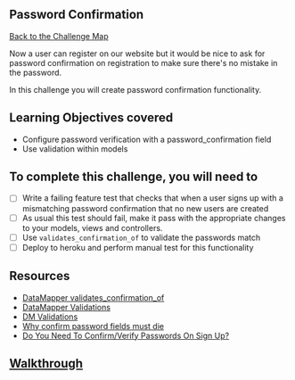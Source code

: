 ## Password Confirmation

[Back to the Challenge Map](00_challenge_map.md)

Now a user can register on our website but it would be nice to ask for password confirmation on registration to make sure there's no mistake in the password.

In this challenge you will create password confirmation functionality.

## Learning Objectives covered

* Configure password verification with a password_confirmation field
* Use validation within models

## To complete this challenge, you will need to

- [ ] Write a failing feature test that checks that when a user signs up with a mismatching password confirmation that no new users are created
- [ ] As usual this test should fail, make it pass with the appropriate changes to your
models, views and controllers.
- [ ] Use `validates_confirmation_of` to validate the passwords match
- [ ] Deploy to heroku and perform manual test for this functionality

## Resources

* [DataMapper validates_confirmation_of](http://www.rubydoc.info/gems/dm-validations/DataMapper/Validations/ValidatesConfirmation)
* [DataMapper Validations](http://datamapper.org/docs/validations.html)
* [DM Validations](https://github.com/datamapper/dm-validations)
* [Why confirm password fields must die](http://uxmovement.com/forms/why-the-confirm-password-field-must-die/)
* [Do You Need To Confirm/Verify Passwords On Sign Up?](http://www.leemunroe.com/confirm-passwords-signup/)

## [Walkthrough](walkthroughs/19.md)
